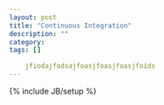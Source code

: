 ```yaml
---
layout: post
title: "Continuous Integration"
description: ""
category: 
tags: []

    jfiodajfodsajfoasjfoasjfoasjfoids
---
```


{% include JB/setup %}
